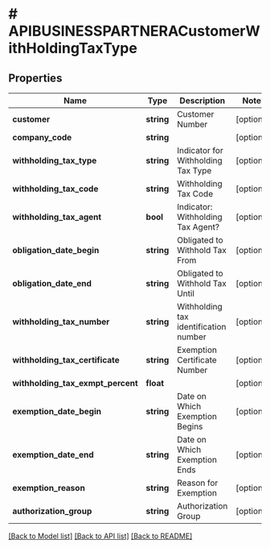 # # APIBUSINESSPARTNERACustomerWithHoldingTaxType

## Properties

Name | Type | Description | Notes
------------ | ------------- | ------------- | -------------
**customer** | **string** | Customer Number | [optional]
**company_code** | **string** |  | [optional]
**withholding_tax_type** | **string** | Indicator for Withholding Tax Type | [optional]
**withholding_tax_code** | **string** | Withholding Tax Code | [optional]
**withholding_tax_agent** | **bool** | Indicator: Withholding Tax Agent? | [optional]
**obligation_date_begin** | **string** | Obligated to Withhold Tax From | [optional]
**obligation_date_end** | **string** | Obligated to Withhold Tax Until | [optional]
**withholding_tax_number** | **string** | Withholding tax identification number | [optional]
**withholding_tax_certificate** | **string** | Exemption Certificate Number | [optional]
**withholding_tax_exmpt_percent** | **float** |  | [optional]
**exemption_date_begin** | **string** | Date on Which Exemption Begins | [optional]
**exemption_date_end** | **string** | Date on Which Exemption Ends | [optional]
**exemption_reason** | **string** | Reason for Exemption | [optional]
**authorization_group** | **string** | Authorization Group | [optional]

[[Back to Model list]](../../README.md#models) [[Back to API list]](../../README.md#endpoints) [[Back to README]](../../README.md)
